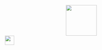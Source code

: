 <div id="header" align="center">
  <img src="https://media.giphy.com/media/M9gbBd9nbDrOTu1Mqx/giphy.gif" width="100"/>
</div>
<img src="https://komarev.com/ghpvc/?username=your-github-username&style=flat-square&color=blue" alt=""/>

<img src="https://media.giphy.com/media/WUlplcMpOCEmTGBtBW/giphy.gif" width="30"> 
